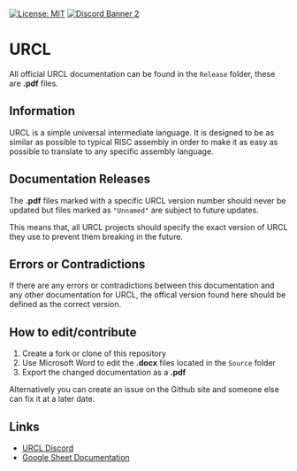 [![License: MIT](https://img.shields.io/badge/License-MIT-yellow.svg)](https://opensource.org/licenses/MIT) [![Discord Banner 2](https://discord.com/api/guilds/758395778376532059/widget.png)](https://discord.com/invite/Nv8jzWg5j8)

# URCL
All official URCL documentation can be found in the `Release` folder, these are **.pdf** files.

## Information
URCL is a simple universal intermediate language. It is designed to be as similar as possible to typical RISC assembly in order to make it as easy as possible to translate to any specific assembly language.

## Documentation Releases
The **.pdf** files marked with a specific URCL version number should never be updated but files marked as `"Unnamed"` are subject to future updates.

This means that, all URCL projects should specify the exact version of URCL they use to prevent them breaking in the future.

## Errors or Contradictions
If there are any errors or contradictions between this documentation and any other documentation for URCL, the offical version found here should be defined as the correct version.

## How to edit/contribute
1) Create a fork or clone of this repository
2) Use Microsoft Word to edit the **.docx** files located in the `Source` folder
3) Export the changed documentation as a **.pdf**

Alternatively you can create an issue on the Github site and someone else can fix it at a later date.

## Links
* [URCL Discord](https://discord.gg/Nv8jzWg5j8)
* [Google Sheet Documentation](https://docs.google.com/spreadsheets/d/1YUCj-J1KTTxho59_RsKWj9JZa96_mLqB-j_kK2pjqM8/edit?usp=sharing)
